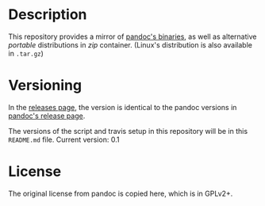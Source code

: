 # Description

This repository provides a mirror of [pandoc's binaries](https://github.com/jgm/pandoc/releases), as well as alternative *portable* distributions in *zip* container. (Linux's distribution is also available in `.tar.gz`)

# Versioning

In the [releases page](https://github.com/pandoc-extras/pandoc-portable/releases), the version is identical to the pandoc versions in [pandoc's release page](https://github.com/jgm/pandoc/releases).

The versions of the script and travis setup in this repository will be in this `README.md` file. Current version: 0.1

# License

The original license from pandoc is copied here, which is in GPLv2+.
